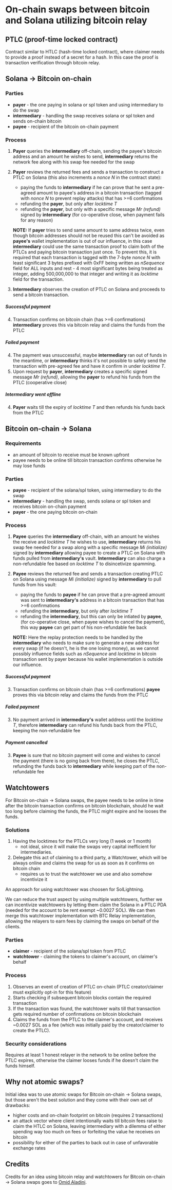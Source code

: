 # On-chain swaps between bitcoin and Solana utilizing bitcoin relay

## PTLC (proof-time locked contract)
Contract similar to HTLC (hash-time locked contract), where claimer needs to provide a proof instead of a secret for a hash. In this case the proof is transaction verification through bitcoin relay.



## Solana -> Bitcoin on-chain

### Parties
- **payer** - the one paying in solana or spl token and using intermediary to do the swap
- **intermediary** - handling the swap receives solana or spl token and sends on-chain bitcoin
- **payee** - recipient of the bitcoin on-chain payment

### Process
1. **Payer** queries the **intermediary** off-chain, sending the payee's bitcoin address and an amount he wishes to send, **intermediary** returns the network fee along with his swap fee needed for the swap
2. **Payer** reviews the returned fees and sends a transaction to construct a PTLC on Solana (this also increments a _nonce N_ in the contract state):
	- paying the funds to **intermediary** if he can prove that he sent a pre-agreed amount to payee's address in a bitcoin transaction (tagged with _nonce N_ to prevent replay attacks) that has >=6 confirmations
	- refunding the **payer**, but only after _locktime T_
	- refunding the **payer**, but only with a specific message _Mr (refund)_ signed by **intermediary** (for co-operative close, when payment fails for any reason)

	**NOTE:** If **payer** tries to send same amount to same address twice, even though bitcoin addresses should not be reused this can't be avoided as **payee's** wallet implementation is out of our influence, in this case **intermediary** could use the same transaction proof to claim both of the PTLCs and paying bitcoin transaction just once. To prevent this, it is required that each transaction is tagged with the 7-byte _nonce N_ with least significant 3 bytes prefixed with 0xFF being written as _nSequence_ field for ALL inputs and rest - 4 most significant bytes being treated as integer, adding 500,000,000 to that integer and writing it as _locktime_ field for the transaction.

3. **Intermediary** observes the creation of PTLC on Solana and proceeds to send a bitcoin transaction.

##### Successful payment
4. Transaction confirms on bitcoin chain (has >=6 confirmations) **intermediary** proves this via bitcoin relay and claims the funds from the PTLC

##### Failed payment
4. The payment was unsuccessful, maybe **intermediary** ran out of funds in the meantime, or **intermediary** thinks it's not possible to safely send the transaction with pre-agreed fee and have it confirm in under _locktime T_.
5. Upon request by **payer**, **intermediary** creates a specific signed message _Mr (refund)_, allowing the **payer** to refund his funds from the PTLC (cooperative close)

##### Intermediary went offline
4. **Payer** waits till the expiry of _locktime T_ and then refunds his funds back from the PTLC


## Bitcoin on-chain -> Solana

### Requirements
- an amount of bitcoin to receive must be known upfront
- payee needs to be online till bitcoin transaction confirms otherwise he may lose funds

### Parties
- **payee** - recipient of the solana/spl token, using intermediary to do the swap
- **intermediary** - handling the swap, sends solana or spl token and receives bitcoin on-chain payment
- **payer** - the one paying bitcoin on-chain

### Process
1. **Payee** queries the **intermediary** off-chain, with an amount he wishes the receive and _locktime T_ he wishes to use, **intermediary** returns his swap fee needed for a swap along with a specific message _Mi (initialize)_ signed by **intermediary** allowing payee to create a PTLC on Solana with funds pulled from **intermediary's** vault. **Intermediary** can also charge a non-refundable fee based on _locktime T_ to disincetivize spamming.
2. **Payee** reviews the returned fee and sends a transaction creating PTLC on Solana using message _Mi (initialize)_ signed by **intermediary** to pull funds from his vault:
	- paying the funds to **payee** if he can prove that a pre-agreed amount was sent to **intermediary's** address in a bitcoin transaction that has >=6 confirmations
	- refunding the **intermediary**, but only after _locktime T_
	- refunding the **intermediary**, but this can only be intiated by **payee**, (for co-operative close, when payee wishes to cancel the payment), this way **payee** can get part of his non-refundable fee back

	**NOTE:** Here the replay protection needs to be handled by the **intermediary** who needs to make sure to generate a new address for every swap (if he doesn't, he is the one losing money), as we cannot possibly influence fields such as _nSequence_ and _locktime_ in bitcoin transaction sent by payer because his wallet implementation is outside our influence.

##### Successful payment
3. Transaction confirms on bitcoin chain (has >=6 confirmations) **payee** proves this via bitcoin relay and claims the funds from the PTLC

##### Failed payment
3. No payment arrived in **intermediary's** wallet address until the _locktime T_, therefore **intermediary** can refund his funds back from the PTLC, keeping the non-refundable fee

##### Payment cancelled
3. **Payee** is sure that no bitcoin payment will come and wishes to cancel the payment (there is no going back from there), he closes the PTLC, refunding the funds back to **intermediary** while keeping part of the non-refundable fee


## Watchtowers
For Bitcoin on-chain -> Solana swaps, the payee needs to be online in time after the bitcoin transaction confirms on bitcoin blockchain, should he wait too long before claiming the funds, the PTLC might expire and he looses the funds.
### Solutions
1. Having the locktimes for the PTLCs very long (1 week or 1 month)
    - not ideal, since it will make the swaps very capital inefficient for intermediaries.
2. Delegate this act of claiming to a third party, a Watchtower, which will be always online and claims the swap for us as soon as it confirms on bitcoin chain
    - requires us to trust the watchtower we use and also somehow incentivize it

An approach for using watchtower was choosen for SolLightning.

We can reduce the trust aspect by using multiple watchtowers, further we can incentivize watchtowers by letting them claim the Solana in a PTLC PDA (needed for the account to be rent exempt \~0.0027 SOL). We can then merge this watchtower implementation with BTC Relay implementation, allowing the relayers to earn fees by claiming the swaps on behalf of the clients.


### Parties
- **claimer** - recipient of the solana/spl token from PTLC
- **watchtower** - claiming the tokens to claimer's account, on claimer's behalf

### Process
1. Observes an event of creation of PTLC on-chain (PTLC creator/claimer must explicitly opt-in for this feature)
2. Starts checking if subsequent bitcoin blocks contain the required transaction
3. If the transaction was found, the watchtower waits till that transaction gets required number of confirmations on bitcoin blockchain
4. Claims the funds from the PTLC to the claimer's account, and receives \~0.0027 SOL as a fee (which was initially paid by the creator/claimer to create the PTLC).

### Security considerations
Requires at least 1 honest relayer in the network to be online before the PTLC expires, otherwise the claimer looses funds if he doesn't claim the funds himself.

## Why not atomic swaps?
Initial idea was to use atomic swaps for Bitcoin on-chain -> Solana swaps, but those aren't the best solution and they come with their own set of drawbacks:
- higher costs and on-chain footprint on bitcoin (requires 2 transactions)
- an attack vector where client intentionally waits till bitcoin fees raise to claim the HTLC on Solana, leaving intermediary with a dilemma of either spending way too much on fees or forfeiting the value he receives on bitcoin
- possibility for either of the parties to back out in case of unfavorable exchange rates

## Credits
Credits for an idea using bitcoin relay and watchtowers for Bitcoin on-chain -> Solana swaps goes to [Omid Aladini](https://github.com/omidaladini).
